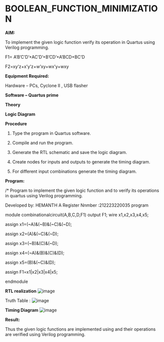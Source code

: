 # BOOLEAN_FUNCTION_MINIMIZATION

**AIM:**

To implement the given logic function verify its operation in Quartus using Verilog programming.

F1= A’B’C’D’+AC’D’+B’CD’+A’BCD+BC’D 

F2=xy’z+x’y’z+w’xy+wx’y+wxy

**Equipment Required:**

Hardware – PCs, Cyclone II , USB flasher

**Software – Quartus prime**

**Theory**

**Logic Diagram**

**Procedure**

1.	Type the program in Quartus software.

2.	Compile and run the program.

3.	Generate the RTL schematic and save the logic diagram.

4.	Create nodes for inputs and outputs to generate the timing diagram.

5.	For different input combinations generate the timing diagram.


**Program:**

/* Program to implement the given logic function and to verify its operations in quartus using Verilog programming. 

Developed by: HEMANTH A Register Nnmber :212223220035
program

module combinationalcircuit(A,B,C,D,F1)
output F1;
wire x1,x2,x3,x4,x5;

assign x1=(~A)&(~B)&(~C)&(~D);

assign x2=(A)&(~C)&(~D);

assign x3=(~B)&(C)&(~D);

assign x4=(~A)&(B)&(C)&(D);

assign x5=(B)&(~C)&(D);

assign F1=x1|x2|x3|x4|x5;

endmodule

**RTL realization**
![image](https://github.com/Hemanthreddy0321/BOOLEAN_FUNCTION_MINIMIZATION/assets/150005937/5ec9f4c6-1da0-4d79-aea5-810ab4d72976)

Truth Table :
![image](https://github.com/Hemanthreddy0321/BOOLEAN_FUNCTION_MINIMIZATION/assets/150005937/cb29a431-cc89-4c19-90bd-7a8da8342085)


**Timing Diagram**
![image](https://github.com/Hemanthreddy0321/BOOLEAN_FUNCTION_MINIMIZATION/assets/150005937/a80833fa-14d6-4b36-89c7-42cef2b9b3db)

**Result:**

Thus the given logic functions are implemented using and their operations are verified using Verilog programming.

